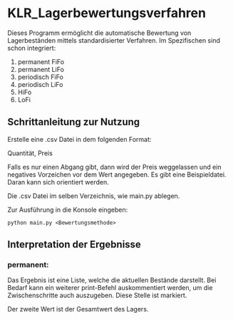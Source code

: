 # KLR_Lagerbewertungsverfahren

Dieses Programm ermöglicht die automatische Bewertung von Lagerbeständen mittels standardisierter Verfahren.
Im Spezifischen sind schon integriert:
1. permanent FiFo
2. permanent LiFo
3. periodisch FiFo
4. periodisch LiFo
6. HiFo
7. LoFi


## Schrittanleitung zur Nutzung

Erstelle eine .csv Datei in dem folgenden Format: 

Quantität, Preis

Falls es nur einen Abgang gibt, dann wird der Preis weggelassen und ein negatives Vorzeichen vor dem Wert angegeben.
Es gibt eine Beispieldatei. Daran kann sich orientiert werden.

Die .csv Datei im selben Verzeichnis, wie main.py ablegen.

Zur Ausführung in die Konsole eingeben:

```
python main.py <Bewertungsmethode>
```

## Interpretation der Ergebnisse
### permanent:
Das Ergebnis ist eine Liste, welche die aktuellen Bestände darstellt. Bei Bedarf kann ein weiterer print-Befehl auskommentiert werden, um die Zwischenschritte auch auszugeben.
Diese Stelle ist markiert.

Der zweite Wert ist der Gesamtwert des Lagers. 
